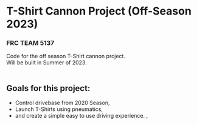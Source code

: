 # T-Shirt Cannon Project (Off-Season 2023)
### FRC TEAM 5137

Code for the off season T-Shirt cannon project. <br>
Will be built in Summer of 2023. <br> <br> 
## Goals for this project:<br>
- Control drivebase from 2020 Season, <br>
- Launch T-Shirts using pneumatics, <br>
- and create a simple easy to use driving experience. ,<br>

